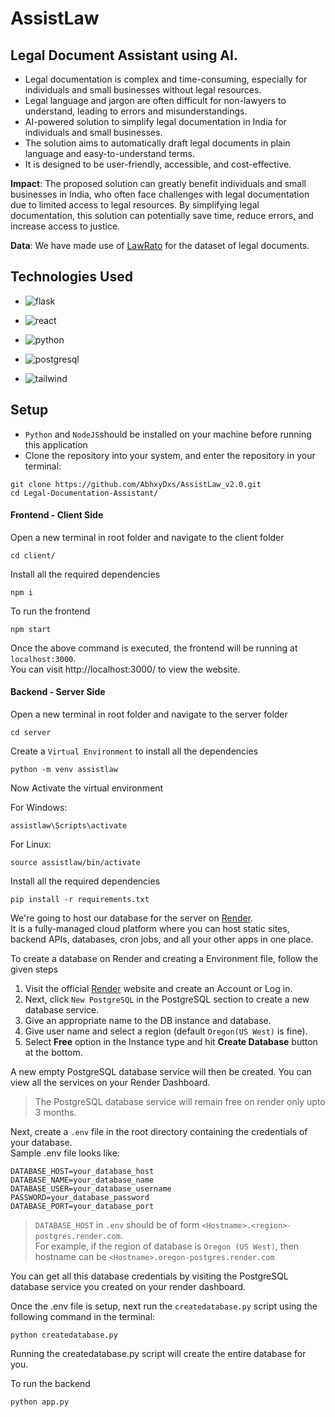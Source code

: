 # AssistLaw
## Legal Document Assistant using AI.

- Legal documentation is complex and time-consuming, especially for individuals and small businesses without legal resources.
- Legal language and jargon are often difficult for non-lawyers to understand, leading to errors and misunderstandings.
- AI-powered solution to simplify legal documentation in India for individuals and small businesses.
- The solution aims to automatically draft legal documents in plain language and easy-to-understand terms.
- It is designed to be user-friendly, accessible, and cost-effective.

**Impact**: The proposed solution can greatly benefit individuals and small businesses in India, who often face challenges with legal documentation due to limited access to legal resources. By simplifying legal documentation, this solution can potentially save time, reduce errors, and increase access to justice. 

**Data**: We have made use of [LawRato](https://lawrato.com/legal-documents) for the dataset of legal documents.

## Technologies Used

- ![flask](https://img.shields.io/badge/flask-%23000.svg?style=for-the-badge&logo=flask&logoColor=white)

- ![react](https://img.shields.io/badge/React-20232A?style=for-the-badge&logo=react&logoColor=61DAFB)

- ![python](https://img.shields.io/badge/Python-FFD43B?style=for-the-badge&logo=python&logoColor=blue)

- ![postgresql](https://img.shields.io/badge/PostgreSQL-4169E1?style=for-the-badge&logo=postgresql&logoColor=white)

- ![tailwind](https://img.shields.io/badge/Tailwind_CSS-38B2AC?style=for-the-badge&logo=tailwind-css&logoColor=white)

## Setup
- `Python` and `NodeJS`should be installed on your machine before running this application
- Clone the repository into your system, and enter the repository in your terminal:
```
git clone https://github.com/AbhxyDxs/AssistLaw_v2.0.git
cd Legal-Documentation-Assistant/
```

#### Frontend - Client Side

Open a new terminal in root folder and navigate to the client folder

```
cd client/
```

Install all the required dependencies

```
npm i
```

To run the frontend

```
npm start
```

Once the above command is executed, the frontend will be running at ```localhost:3000```.  
You can visit http://localhost:3000/ to view the website.

#### Backend - Server Side

Open a new terminal in root folder and navigate to the server folder 

```
cd server
```

Create a `Virtual Environment` to install all the dependencies

```
python -m venv assistlaw
```

Now Activate the virtual environment

For Windows:  
```
assistlaw\Scripts\activate
```

For Linux:  
```
source assistlaw/bin/activate
```

Install all the required dependencies

```
pip install -r requirements.txt
```
We're going to host our database for the server on [Render](https://render.com/).  
It is a fully-managed cloud platform where you can host static sites, backend APIs, databases, cron jobs, and all your other apps in one place.  

To create a database on Render and creating a Environment file, follow the given steps

1. Visit the official [Render](https://render.com/) website and create an Account or Log in. 
2. Next, click `New PostgreSQL` in the PostgreSQL section to create a new database service. 
3. Give an appropriate name to the DB instance and database.
4. Give user name and select a region (default `Oregon(US West)` is fine).
5. Select <b>Free</b> option in the Instance type and hit <b>Create Database</b> button at the bottom.

A new empty PostgreSQL database service will then be created. You can view all the services on your Render Dashboard.
> The PostgreSQL database service will remain free on render only upto 3 months.


Next, create a `.env` file in the root directory containing the credentials of your database.  
Sample .env file looks like:
```
DATABASE_HOST=your_database_host
DATABASE_NAME=your_database_name
DATABASE_USER=your_database_username
PASSWORD=your_database_password
DATABASE_PORT=your_database_port
```

> ```DATABASE_HOST``` in ```.env``` should be of form ```<Hostname>.<region>-postgres.render.com```.  
> For example, if the region of database is ```Oregon (US West)```, then hostname can be ```<Hostname>.oregon-postgres.render.com```
  

You can get all this database credentials by visiting the PostgreSQL database service you created on your render dashboard.

Once the .env file is setup, next run the `createdatabase.py` script using the following command in the terminal:
```
python createdatabase.py  
```

Running the createdatabase.py script will create the entire database for you.

To run the backend

```
python app.py
```

